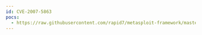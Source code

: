 ```yaml
---
id: CVE-2007-5863
pocs:
  - https://raw.githubusercontent.com/rapid7/metasploit-framework/master/modules/exploits/osx/browser/software_update.rb
---
```

